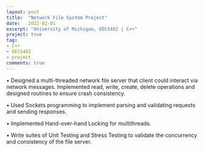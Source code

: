 ```yaml
---
layout: post
title:  "Network File System Project"
date:   2022-02-01
excerpt: "University of Michigan, EECS482 | C++"
project: true
tag:
- C++
- EECS482
- project
comments: true
---
```


• Designed a multi-threaded network file server that client could interact via network messages. Implemented read, write, create, delete operations and designed routines to ensure crash consistency.

• Used Sockets programming to implement parsing and validating requests and sending responses.

• Implemented Hand-over-hand Locking for multithreads. 

• Write suites of Unit Testing and Stress Testing to validate the concurrency and consistency of the file server. 



